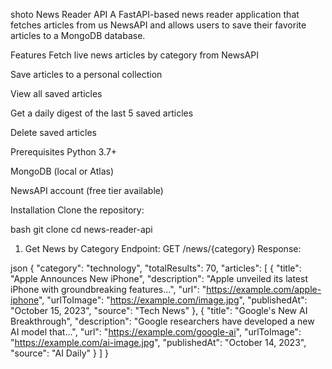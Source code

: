 shoto News Reader API
A FastAPI-based news reader application that fetches articles from us NewsAPI and allows users to save their favorite articles to a MongoDB database.

Features
Fetch live news articles by category from NewsAPI

Save articles to a personal collection

View all saved articles

Get a daily digest of the last 5 saved articles

Delete saved articles

Prerequisites
Python 3.7+

MongoDB (local or Atlas)

NewsAPI account (free tier available)

Installation
Clone the repository:

bash
git clone <your-repo-url>
cd news-reader-api

1. Get News by Category
Endpoint: GET /news/{category}
Response:

json
{
  "category": "technology",
  "totalResults": 70,
  "articles": [
    {
      "title": "Apple Announces New iPhone",
      "description": "Apple unveiled its latest iPhone with groundbreaking features...",
      "url": "https://example.com/apple-iphone",
      "urlToImage": "https://example.com/image.jpg",
      "publishedAt": "October 15, 2023",
      "source": "Tech News"
    },
    {
      "title": "Google's New AI Breakthrough",
      "description": "Google researchers have developed a new AI model that...",
      "url": "https://example.com/google-ai",
      "urlToImage": "https://example.com/ai-image.jpg",
      "publishedAt": "October 14, 2023",
      "source": "AI Daily"
    }
  ]
}






